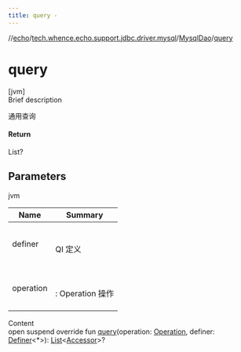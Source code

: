 ```yaml
---
title: query -
---
```

//[echo](../../index.md)/[tech.whence.echo.support.jdbc.driver.mysql](../index.md)/[MysqlDao](index.md)/[query](query.md)



# query  
[jvm]  
Brief description  


通用查询



#### Return  


List<Accessor>?



## Parameters  
  
jvm  
  
|  Name|  Summary| 
|---|---|
| definer| <br><br>QI 定义<br><br>
| operation| <br><br>: Operation 操作<br><br>
  
  
Content  
open suspend override fun [query](query.md)(operation: [Operation](../../tech.whence.echo.dal.dao/-operation/index.md), definer: [Definer](../../tech.whence.echo.support.jdbc.querier.component/-definer/index.md)<*>): [List](https://kotlinlang.org/api/latest/jvm/stdlib/kotlin.collections/-list/index.html)<[Accessor](../../tech.whence.echo.container.accessor/-accessor/index.md)>?  



